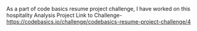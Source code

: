 As a part of code basics resume project challenge, I have worked on this hospitality Analysis Project
Link to Challenge- https://codebasics.io/challenge/codebasics-resume-project-challenge/4

